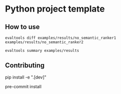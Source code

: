 # Python project template


## How to use


```
evaltools diff examples/results/no_semantic_ranker1 examples/results/no_semantic_ranker2
```

<!-- insert image -->


```
evaltools summary examples/results
```

<!-- insert image -->


## Contributing

pip install -e ".[dev]"

pre-commit install
